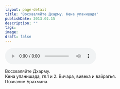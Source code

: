 ```yaml
---
layout: page-detail
title: "Восхваляйте Дхарму. Кена упанишада"
publishDate: 2013.02.15
description: ""
tags:
image:
draft: false
---
```


<audio title="2013.02.15 - Восхваляйте Дхарму. Кена упанишада.mp3" src="/upload/iblock/287/287cdbfde0c3bf3781029aca2f4c4b9e.mp3" controls=""></audio>

 Восхваляйте Дхарму.  
Кена упанишада, гл.1 и 2\. Вичара, вивека и вайрагья.  
Познание Брахмана. 

  
